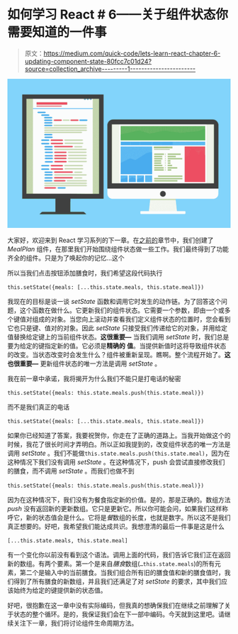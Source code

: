 # 如何学习 React # 6——关于组件状态你需要知道的一件事

> 原文：<https://medium.com/quick-code/lets-learn-react-chapter-6-updating-component-state-80fcc7c01d24?source=collection_archive---------1----------------------->

![](img/169ddc681d5c7de65d9ffe77087409fc.png)

大家好，欢迎来到 React 学习系列的下一章。在[之前的](/quick-code/lets-learn-react-chapter-5-component-state-f9eccc8df2cf)章节中，我们创建了 *MealPlan* 组件，在那里我们开始围绕组件状态做一些工作。我们最终得到了功能齐全的组件。只是为了唤起你的记忆…这个

所以当我们点击按钮添加膳食时，我们希望这段代码执行

```
this.setState({meals: [...this.state.meals, this.state.meal]})
```

我现在的目标是谈一谈 *setState* 函数和调用它时发生的动作链。为了回答这个问题，这个函数在做什么。它更新我们的组件状态。它需要一个参数，即由一个或多个键值对组成的对象。当您向上滚动并查看我们定义组件状态的位置时，您会看到它也只是键、值对的对象。因此 *setState* 只接受我们传递给它的对象，并用给定值替换给定键上的当前组件状态。**这很重要—** 当我们调用 *setState* 时，我们总是要为给定的键指定新的值。它必须是**精确的** **值**。当提供新值时这将导致组件状态的改变。当状态改变时会发生什么？组件被重新呈现。瞧啊。整个流程开始了。**这也很重要—** 更新组件状态的唯一方法是调用 *setState* 。

我在前一章中承诺，我将揭开为什么我们不能只是打电话的秘密

```
this.setState({meals: this.state.meals.push(this.state.meal)})
```

而不是我们真正的电话

```
this.setState({meals: [...this.state.meals, this.state.meal]})
```

如果你已经知道了答案，我要祝贺你，你走在了正确的道路上。当我开始做这个的时候，我花了很长时间才弄明白。所以正如我提到的，改变组件状态的唯一方法是调用 *setState* 。我们不能做`this.state.meals.push(this.state.meal)`，因为在这种情况下我们没有调用 *setState* 。在这种情况下，push 会尝试直接修改我们的膳食，而不调用 *setState* 。而我们也做不到

`this.setState({meals: this.state.meals.push(this.state.meal)})`

因为在这种情况下，我们没有为餐食指定新的价值。是的，那是正确的。数组方法 *push* 没有返回新的更新数组。它只是更新它。所以你可能会问，如果我们这样称呼它，新的状态值会是什么。它将是*餐*数组的长度，也就是数字。所以这不是我们真正想要的。好吧，我希望我们能达成共识。我想澄清的最后一件事是这是什么

```
[...this.state.meals, this.state.meal]
```

有一个变化你以前没有看到这个语法。调用上面的代码，我们告诉它我们正在返回新的数组。有两个要素。第一个是来自*膳食*数组(`…this.state.meals`)的所有元素，第二个是输入中的当前膳食。当我们组合所有旧的膳食值和新的膳食值时，我们得到了所有膳食的新数组，并且我们还满足了对 *setState* 的要求，其中我们应该始终为给定的键提供新的状态值。

好吧，很抱歉在这一章中没有实际编码，但我真的想确保我们在继续之前理解了关于状态的整个循环。是的，我保证我们会在下一部中编码。今天就到这里吧。请继续关注下一章，我们将讨论组件生命周期方法。